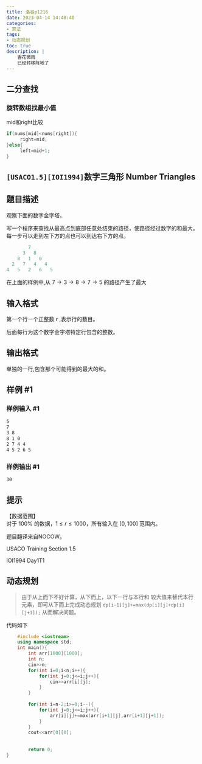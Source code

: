 ```yaml
---
title: 洛谷p1216
date: 2023-04-14 14:48:40
categories:
- 算法
tags:
- 动态规划
toc: true
description: |
    杏花微雨
    已经转移阵地了
---
```


## 二分查找

### 旋转数组找最小值

mid和right比较

```c++
if(nums[mid]<nums[right]){
     right=mid;
}else{
     left=mid+1;
}
```

## `[USACO1.5][IOI1994]`数字三角形 Number Triangles

## 题目描述

观察下面的数字金字塔。

写一个程序来查找从最高点到底部任意处结束的路径，使路径经过数字的和最大。每一步可以走到左下方的点也可以到达右下方的点。

```cpp
        7 
      3   8 
    8   1   0 
  2   7   4   4 
4   5   2   6   5 
```

在上面的样例中,从 $7 \to 3 \to 8 \to 7 \to 5$ 的路径产生了最大

## 输入格式

第一个行一个正整数 $r$ ,表示行的数目。

后面每行为这个数字金字塔特定行包含的整数。

## 输出格式

单独的一行,包含那个可能得到的最大的和。

## 样例 #1

### 样例输入 #1

```bash
5
7
3 8
8 1 0
2 7 4 4
4 5 2 6 5
```

### 样例输出 #1

```bash
30
```

## 提示

【数据范围】  
对于 $100\%$ 的数据，$1\le r \le 1000$，所有输入在 $[0,100]$ 范围内。

题目翻译来自NOCOW。

USACO Training Section 1.5

IOI1994 Day1T1

## 动态规划

>由于从上而下不好计算，从下而上，以下一行与本行和 较大值来替代本行元素，即可从下而上完成动态规划 `dp[i-1][j]+=max(dp[i][j]+dp[i][j+1]);` 从而解决问题。

代码如下

```cpp
    #include <iostream>
    using namespace std;
    int main(){
        int arr[1000][1000];
        int n;
        cin>>n;
        for(int i=0;i<n;i++){
            for(int j=0;j<=i;j++){
                cin>>arr[i][j];
            }
        }
    
        for(int i=n-2;i>=0;i--){
            for(int j=0;j<=i;j++){
                arr[i][j]+=max(arr[i+1][j],arr[i+1][j+1]);
            }
        }
        cout<<arr[0][0];
    
    
        return 0;
}
```
